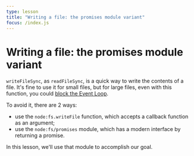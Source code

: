 ```yaml
---
type: lesson
title: "Writing a file: the promises module variant"
focus: /index.js
---
```


# Writing a file: the promises module variant

`writeFileSync`, as `readFileSync`, is a quick way to write the contents of a file. It's fine to use it for small files, but for large files, even with this function, you could [block the Event Loop](https://nodejs.org/en/learn/asynchronous-work/dont-block-the-event-loop).

To avoid it, there are 2 ways:
- use the `node:fs.writeFile` function, which accepts a callback function as an argument;
- use the `node:fs/promises` module, which has a modern interface by returning a promise.

In this lesson, we'll use that module to accomplish our goal.